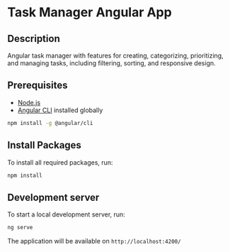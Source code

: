 # Task Manager Angular App

## Description

Angular task manager with features for creating, categorizing, prioritizing, and managing tasks, including filtering, sorting, and responsive design.

## Prerequisites

- [Node.js](https://nodejs.org/)
- [Angular CLI](https://angular.io/cli) installed globally

```bash
npm install -g @angular/cli
```

## Install Packages

To install all required packages, run:

```bash
npm install
```

## Development server

To start a local development server, run:

```bash
ng serve
```

The application will be available on `http://localhost:4200/`
